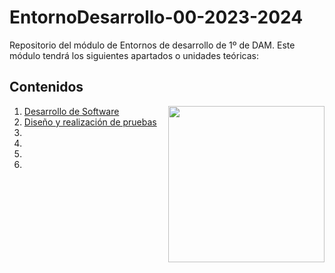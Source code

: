 # EntornoDesarrollo-00-2023-2024
Repositorio del módulo de Entornos de desarrollo de 1º de DAM. Este módulo tendrá los siguientes apartados o unidades teóricas:

<h2>Contenidos</h2>
<picture> <img align="right" src="https://github.com/7oSkaaa/7oSkaaa/blob/main/Images/Right_Side.gif?raw=true" width = 250px></picture>
<ol>
  <li>
    <a href="https://github.com/Olmedo30/EntornoDesarrollo-01-2023-2024">Desarrollo de Software</a>
  </li>
  <li>
    <a href="https://github.com/Olmedo30/EntornoDesarrollo-02-2023-2024">Diseño y realización de pruebas</a>
  </li>
  <li>
    <a href=""></a>
  </li>
  <li>
    <a href=""></a>
  </li>
  <li>
    <a href=""></a>
  </li>
  <li>
    <a href=""></a>
  </li>
</ol>
